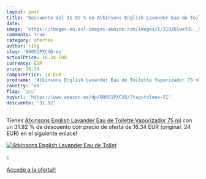```yaml
---
layout: post
title: 'Descuento del 31.92 % en Atkinsons English Lavander Eau de Toilet'
date: 
image: 'https://images-eu.ssl-images-amazon.com/images/I/31826lwefDL._SL200_.jpg'
comments: true
category: ofertas
author: ring
slug: 'B0051PXCSQ-es'
actualPrice: 16.34 EUR
currency: EUR
price: 16.34
comparePrice: 24 EUR
prodname: 'Atkinsons English Lavander Eau de Toilette Vaporizador 75 ml'
country: 'es'
flag: '🇪🇸'
buyurl: 'https://www.amazon.es/dp/B0051PXCSQ/?tag=tolees-21'
descuento: '31.92'
---
```


Tienes [Atkinsons English Lavander Eau de Toilette Vaporizador 75 ml](https://www.amazon.es/dp/B0051PXCSQ/?tag=tolees-21) con un 31.92 % de descuento con precio de oferta de 16.34 EUR (original: 24 EUR) en el siguiente enlace!

[![Atkinsons English Lavander Eau de Toilet](https://images-eu.ssl-images-amazon.com/images/I/31826lwefDL._SL200_.jpg)](https://www.amazon.es/dp/B0051PXCSQ/?tag=tolees-21)

ℹ️:


[Accede a la oferta!!](https://www.amazon.es/dp/B0051PXCSQ/?tag=tolees-21)
